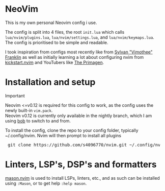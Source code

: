 # NeoVim
This is my own personal Neovim config i use.

The config is split into 4 files, the root `init.lua` which calls `lua/nvim/plugins.lua`, `lua/nvim/settings.lua`, and `lua/nvim/keymaps.lua`. The config is prioritised to be simple and readable.

I took inspiration from configs most recently like from [Sylvan "Vimothee" Franklin](https://www.youtube.com/watch?v=xgKL2NBw0H4) as well as initially learning a lot about configuring nvim from [kickstart.nvim](https://github.com/nvim-lua/kickstart.nvim) and YouTubers like [The Primagen](https://www.youtube.com/watch?v=X6AR2RMB5tE).

# Installation and setup
> [!IMPORTANT]
> Neovim <=v0.12 is required for this config to work, as the config uses the newly built-in `vim.pack`.  
> Neovim v0.12 is currently only available in the nightly branch, which I am using [bob](https://github.com/MordechaiHadad/bob) to switch to and from.


To install the config, clone the repo to your config folder, typically ~/.config/nvim. Nvim will then prompt to install all plugins

<pre> git clone https://github.com/s4096770/nvim.git ~/.config/nvim && nvim </pre>

# Linters, LSP's, DSP's and formatters
[mason.nvim](https://github.com/mason-org/mason.nvim) is used to install LSPs, linters, etc., and as such can be installed using `:Mason`, or to get help `:help mason`.
